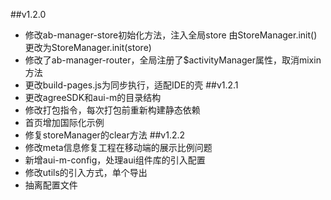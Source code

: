 ##v1.2.0
- 修改ab-manager-store初始化方法，注入全局store 
  由StoreManager.init()更改为StoreManager.init(store)
- 修改了ab-manager-router，全局注册了$activityManager属性，取消mixin方法
- 更改build-pages.js为同步执行，适配IDE的壳
##v1.2.1
- 更改agreeSDK和aui-m的目录结构
- 修改打包指令，每次打包前重新构建静态依赖
- 首页增加国际化示例
- 修复storeManager的clear方法
##v1.2.2
- 修改meta信息修复工程在移动端的展示比例问题
- 新增aui-m-config，处理aui组件库的引入配置
- 修改utils的引入方式，单个导出
- 抽离配置文件